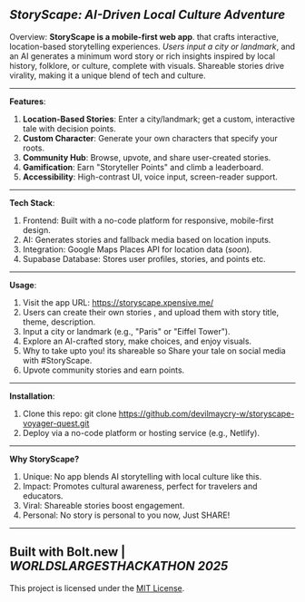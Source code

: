 *StoryScape: AI-Driven Local Culture Adventure*
--

Overview:
**StoryScape is a mobile-first web app**. that crafts interactive, location-based storytelling experiences. *Users input a city or landmark*, and an AI generates a minimum word story or rich insights inspired by local history, folklore, or culture, complete with visuals. Shareable stories drive virality, making it a unique blend of tech and culture.

---
**Features**:

1. **Location-Based Stories**: Enter a city/landmark; get a custom, interactive tale with decision points.
2. **Custom Character**: Generate your own characters that specify your roots.
3. **Community Hub**: Browse, upvote, and share user-created stories.
4. **Gamification**: Earn "Storyteller Points" and climb a leaderboard.
5. **Accessibility**: High-contrast UI, voice input, screen-reader support.

---
**Tech Stack**:

1. Frontend: Built with a no-code platform for responsive, mobile-first design.
2. AI: Generates stories and fallback media based on location inputs.
3. Integration: Google Maps Places API for location data (*soon*).
4. Supabase Database: Stores user profiles, stories, and points etc.

---
**Usage**:

1. Visit the app URL: https://storyscape.xpensive.me/
2. Users can create their own stories , and upload them with story title, theme, description.
3. Input a city or landmark (e.g., "Paris" or "Eiffel Tower").
4. Explore an AI-crafted story, make choices, and enjoy visuals.
5. Why to take upto you! its shareable so Share your tale on social media with #StoryScape.
6. Upvote community stories and earn points.

---
**Installation**:

1. Clone this repo: git clone <https://github.com/devilmaycry-w/storyscape-voyager-quest.git>
2. Deploy via a no-code platform or hosting service (e.g., Netlify).

---
**Why StoryScape?**

1. Unique: No app blends AI storytelling with local culture like this.
2. Impact: Promotes cultural awareness, perfect for travelers and educators.
3. Viral: Shareable stories boost engagement.
4. Personal: No story is personal to you now, Just SHARE!

---
Built with **Bolt.new** | *WORLDSLARGESTHACKATHON 2025*
---

This project is licensed under the [MIT License](LICENSE).

